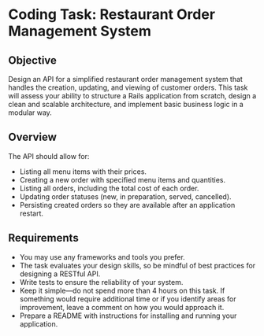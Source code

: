 # Coding Task: Restaurant Order Management System

## Objective
Design an API for a simplified restaurant order management system that handles the creation, updating, and viewing of customer orders. This task will assess your ability to structure a Rails application from scratch, design a clean and scalable architecture, and implement basic business logic in a modular way.

## Overview
The API should allow for:

- Listing all menu items with their prices.
- Creating a new order with specified menu items and quantities.
- Listing all orders, including the total cost of each order.
- Updating order statuses (new, in preparation, served, cancelled).
- Persisting created orders so they are available after an application restart.

## Requirements
- You may use any frameworks and tools you prefer.
- The task evaluates your design skills, so be mindful of best practices for designing a RESTful API.
- Write tests to ensure the reliability of your system.
- Keep it simple—do not spend more than 4 hours on this task. If something would require additional time or if you identify areas for improvement, leave a comment on how you would approach it.
- Prepare a README with instructions for installing and running your application.


